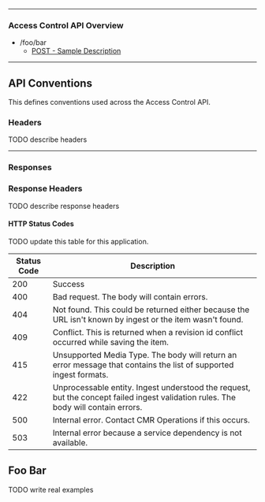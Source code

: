 ***

### Access Control API Overview

  * /foo/bar
    * [POST - Sample Description](#sample-link)

***

## <a name="api-conventions"></a> API Conventions

This defines conventions used across the Access Control API.

### <a name="headers"></a> Headers

TODO describe headers

***

### <a name="responses"></a> Responses

### <a name="response-headers"></a> Response Headers

TODO describe response headers

#### <a name="http-status-codes"></a> HTTP Status Codes

TODO update this table for this application.

| Status Code |                                               Description                                                                          |
| ----------- | -----------------------------------------------------------------------------------------------------------------------------------|
|         200 | Success                                                                                                                            |
|         400 | Bad request. The body will contain errors.                                                                                         |
|         404 | Not found. This could be returned either because the URL isn't known by ingest or the item wasn't found.                           |
|         409 | Conflict. This is returned when a revision id conflict occurred while saving the item.                                             |
|         415 | Unsupported Media Type. The body will return an error message that contains the list of supported ingest formats.                  |
|         422 | Unprocessable entity. Ingest understood the request, but the concept failed ingest validation rules. The body will contain errors. |
|         500 | Internal error. Contact CMR Operations if this occurs.                                                                             |
|         503 | Internal error because a service dependency is not available.                                                                      |



## <a name="sample-link"></a> Foo Bar

TODO write real examples